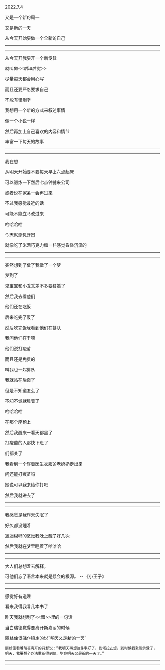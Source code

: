 2022.7.4

又是一个新的周一

又是新的一天

从今天开始要做一个全新的自己

---------

----------

从今天开我要开一个新专辑

就叫做<<后知后觉>>

尽量每天都会用心写

而且还要严格要求自己

不能有错别字

我想用一个新的方式来叙述事情

像一个小说一样

然后再加上自己喜欢的内容和情节

丰富一下每天的故事

-----------

--------

我在想

从明天开始要不要每天早上六点起床

可以锻炼一下然后七点钟就来公司

或者说在家呆一会再过来

不过我感觉最近的话

可能不能立马改过来

哈哈哈哈

今天就感觉好困

就像吃了米酒巧克力糖一样感觉昏昏沉沉的

---------

-----------

突然想到了做了我做了一个梦

梦到了

鬼宝宝和小乖乖差不多要结婚了

然后我去看他们

他们还在吃饭

后来吃完了饭了

然后吃完饭我看到他们在排队

我问他们在干嘛

他们说打疫苗

而且还是免费的

叫我也一起排队

我就站在后面了

但是不知道怎么了

不知不觉就睡着了

哈哈哈哈

在那个座椅上

然后我醒来一看天都黑了

打疫苗的人都快下班了

们都关了

我看到一个穿着医生衣服的老奶奶走出来

问还能打疫苗吗

她说可以我来给你打吧

然后我就进去了

-------

----------

我感觉是我昨天失眠了

好久都没睡着

迷迷糊糊的感觉我晚上醒了好几次

然后我就在梦里睡着了哈哈哈

-----------

-------------

大人们总想着去解释，

可他们忘了语言本来就是误会的根源。 --  《小王子》

-------

---------

感觉好有道理

看来我得我看几本书了

昨天我就想到了<<飘>>里的一句话

当白瑞德觉得要离开斯嘉丽的时候

丽丝佳很强作镇定的说"明天又是新的一天"

```
丽丝佳看着瑞德离开的背影说：“我明天再想这件事好了，到塔拉去想，到时候我就能承受了，明天，我要想个办法重新得到他，毕竟明天又是新的一天了。”
```

---------

--------------

